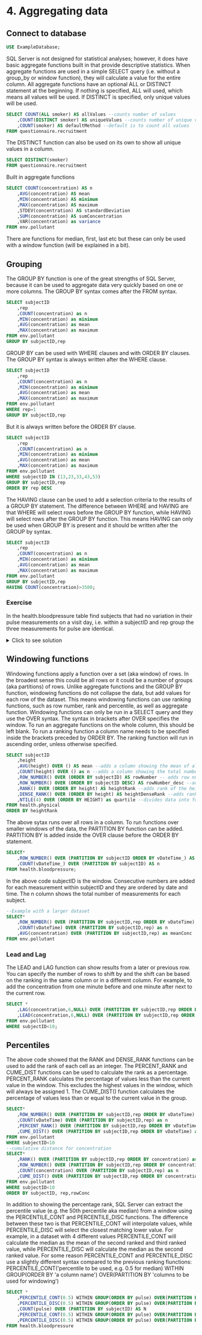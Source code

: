 # 4. Aggregating data
## Connect to database
```SQL
USE ExampleDatabase;
```
SQL Server is not designed for statistical analyses; however, it does have basic aggregate functions built in that provide descriptive statistics. When aggregate functions are used in a simple SELECT query (i.e. without a group_by or window function), they will calculate a value for the entire column. All aggregate functions have an optional ALL or DISTINCT statement at the beginning. If nothing is specified, ALL will used, which means all values will be used. If DISTINCT is specified, only unique values will be used. 
```SQL
SELECT COUNT(ALL smoker) AS allValues --counts number of values
	,COUNT(DISTINCT smoker) AS uniqueValues --counts number of unique values
	,COUNT(smoker) AS defaultMethod --default is to count all values
FROM questionnaire.recruitment
```
The DISTINCT function can also be used on its own to show all unique values in a column.
```SQL
SELECT DISTINCT(smoker)
FROM questionnaire.recruitment
```
Built in aggregate functions
```SQL
SELECT COUNT(concentration) AS n
	,AVG(concentration) AS mean
	,MIN(concentration) AS minimum
	,MAX(concentration) AS maximum
	,STDEV(concentration) AS standardDeviation
	,SUM(concentration) AS sumConcentration
	,VAR(concentration) as variance
FROM env.pollutant
```
There are functions for median, first, last etc but these can only be used with a window function (will be explained in a bit).

## Grouping
The GROUP BY function is one of the great strengths of SQL Server, because it can be used to aggregate data very quickly based on one or more columns. The GROUP BY syntax comes after the FROM syntax.
```SQL
SELECT subjectID
	,rep
	,COUNT(concentration) as n
	,MIN(concentration) as minimum
	,AVG(concentration) as mean
	,MAX(concentration) as maximum
FROM env.pollutant
GROUP BY subjectID,rep
```
GROUP BY can be used with WHERE clauses and with ORDER BY clauses. The GROUP BY syntax is always written after the WHERE clause. 

```SQL
SELECT subjectID
	,rep
	,COUNT(concentration) as n
	,MIN(concentration) as minimum
	,AVG(concentration) as mean
	,MAX(concentration) as maximum
FROM env.pollutant
WHERE rep=1
GROUP BY subjectID,rep
```
But it is always written before the ORDER BY clause. 
```SQL
SELECT subjectID
	,rep
	,COUNT(concentration) as n
	,MIN(concentration) as minimum
	,AVG(concentration) as mean
	,MAX(concentration) as maximum
FROM env.pollutant
WHERE subjectID IN (13,23,33,43,53)
GROUP BY subjectID,rep  
ORDER BY rep DESC 
```

The HAVING clause can be used to add a selection criteria to the results of a GROUP BY statement. The difference between WHERE and HAVING are that WHERE will select rows before the GROUP BY function, while HAVING will select rows after the GROUP BY function. This means HAVING can only be used when GROUP BY is present and it should be written after the GROUP by syntax.

```SQL
SELECT subjectID
	,rep
	,COUNT(concentration) as n
	,MIN(concentration) as minimum
	,AVG(concentration) as mean
	,MAX(concentration) as maximum
FROM env.pollutant
GROUP BY subjectID,rep
HAVING COUNT(concentration)>3500;  
```
### Exercise
In the health.bloodpressure table find subjects that had no variation in their pulse measurements on a visit day, i.e. within a subjectID and rep group the three measurements for pulse are identical. 
<details>
	<summary>Click to see solution</summary>

```SQL
SELECT subjectID
	,rep
	,min(pulse) as minimum
	,max(pulse) as maximum
FROM health.bloodpressure
GROUP BY subjectID,rep
HAVING min(pulse)=max(pulse)
```

</details>

## Windowing functions
Windowing functions apply a function over a set (aka window) of rows. In the broadest sense this could be all rows or it could be a number of groups (aka partitions) of rows. Unlike aggregate functions and the GROUP BY function, windowing functions do not collapse the data, but add values for each row of the dataset. This means windowing functions can use ranking functions, such as row number, rank and percentile, as well as aggregate function. Windowing functions can only be run in a SELECT query and they use the OVER syntax. The syntax in brackets after OVER specifies the window. To run an aggregate functions on the whole column, this should be left blank. To run a ranking function a column name needs to be specified inside the brackets preceded by ORDER BY. The ranking function will run in ascending order, unless otherwise specified.  

```SQL
SELECT subjectID
	,height
	,AVG(height) OVER () AS mean --adds a column showing the mean of all heights, the same value will be shown in each row 
	,COUNT(height) OVER () as n --adds a column showing the total number of heights, the same value will be shown in each row
	,ROW_NUMBER() OVER (ORDER BY subjectID) AS rowNumber -- adds row numbers based on subjectID
	,ROW_NUMBER() OVER (ORDER BY subjectID DESC) AS rowNumber_desc --adds row numbers based on subjectID in descending order
	,RANK() OVER (ORDER BY height) AS heightRank --adds rank of the height
	,DENSE_RANK() OVER (ORDER BY height) AS heightDenseRank --adds ranks as continuous numbers
	,NTILE(4) OVER (ORDER BY HEIGHT) as quartile --divides data into four equal sized groups based on rank
FROM health.physical
ORDER BY heightRank
```

The above sytax runs over all rows in a column. To run functions over smaller windows of the data, the PARTITION BY function can be added. PARTITION BY is added inside the OVER clause before the ORDER BY statement.

```SQL
SELECT*
	,ROW_NUMBER() OVER (PARTITION BY subjectID ORDER BY vDateTime_) AS rowNumber
	,COUNT(vDateTime_) OVER (PARTITION BY subjectID) AS n
FROM health.bloodpressure;
```

In the above code subjectID is the window. Consecutive numbers are added for each measurement within subjectID and they are ordered by date and time. The n column shows the total number of measurements for each subject. 
```SQL
--Example with a larger dataset
SELECT*
	,ROW_NUMBER() OVER (PARTITION BY subjectID,rep ORDER BY vDateTime) as rowNumber
	,COUNT(vDateTime) OVER (PARTITION BY subjectID,rep) as n
	,AVG(concentration) OVER (PARTITION BY subjectID,rep) as meanConc
FROM env.pollutant
```

### Lead and Lag
The LEAD and LAG function can show results from a later or previous row. You can specify the number of rows to shift by and the shift can be based on the ranking in the same column or in a different column. For example, to add the concentration from one minute before and one minute after next to the current row. 
```SQL
SELECT *
	,LAG(concentration,6,NULL) OVER (PARTITION BY subjectID,rep ORDER BY vDateTime) as previousMinute
	,LEAD(concentration,6,NULL) OVER (PARTITION BY subjectID,rep ORDER BY vDateTime) as nextMinute
FROM env.pollutant
WHERE subjectID<10;
```

## Percentiles
The above code showed that the RANK and DENSE_RANK functions can be used to add the rank of each cell as an integer. The PERCENT_RANK and CUME_DIST functions can be used to calculate the rank as a percentage. PERCENT_RANK calculates the percentage of values less than the current value in the window. This excludes the highest values in the window, which will always be assigned 1. The CUME_DIST() function calculates the percentage of values less than or equal to the current value in the group.  
```SQL
SELECT*
	,ROW_NUMBER() OVER (PARTITION BY subjectID,rep ORDER BY vDateTime) as rowDateTime
	,COUNT(vDateTime) OVER (PARTITION BY subjectID,rep) as n
	,PERCENT_RANK() OVER (PARTITION BY subjectID,rep ORDER BY vDateTime) as rowPercentRank
	,CUME_DIST() OVER (PARTITION BY subjectID,rep ORDER BY vDateTime) as rowCumeDist
FROM env.pollutant 
WHERE subjectID<10
--cumulative distance for concentration
SELECT*
	,RANK() OVER (PARTITION BY subjectID,rep ORDER BY concentration) as rankConc
	,ROW_NUMBER() OVER (PARTITION BY subjectID,rep ORDER BY concentration) as rowConc
	,COUNT(concentration) OVER (PARTITION BY subjectID,rep) as n
	,CUME_DIST() OVER (PARTITION BY subjectID,rep ORDER BY concentration) as concCumeDist
FROM env.pollutant 
WHERE subjectID<10 	
ORDER BY subjectID, rep,rowConc
```

In addition to showing the percentage rank, SQL Server can extract the percentile value (e.g. the 50th percentile aka median) from a window using the PERCENTILE_CONT and PERCENTILE_DISC functions. The difference between these two is that PERCENTILE_CONT will interpolate values, while PERCENTILE_DISC will select the closest matching lower value. For example, in a dataset with 4 different values PERCENTILE_CONT will calculate the median as the mean of the second ranked and third ranked value, while PERCENTILE_DISC will calculate the median as the second ranked value. For some reason PERCENTILE_CONT and PERCENTILE_DISC use a slightly different syntax compared to the previous ranking fiunctions: PERCENTILE_CONT('percentile to be used, e.g. 0.5 for median) WITHIN GROUP(ORDER BY 'a column name') OVER(PARTITION BY 'columns to be used for windowing')   
```SQL
SELECT *
	,PERCENTILE_CONT(0.5) WITHIN GROUP(ORDER BY pulse) OVER(PARTITION BY subjectID,rep) As medianPulseDay
	,PERCENTILE_DISC(0.5) WITHIN GROUP(ORDER BY pulse) OVER(PARTITION BY subjectID,rep) As percDiscFunc
	,COUNT(pulse) OVER (PARTITION BY subjectID) AS N
	,PERCENTILE_CONT(0.5) WITHIN GROUP(ORDER BY pulse) OVER(PARTITION BY subjectID) As medianPulseAll
	,PERCENTILE_DISC(0.5) WITHIN GROUP(ORDER BY pulse) OVER(PARTITION BY subjectID) As percDiscFunc2
FROM health.bloodpressure
```
